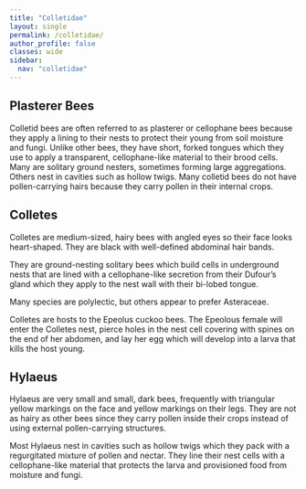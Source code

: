 ```yaml
---
title: "Colletidae"
layout: single
permalink: /colletidae/
author_profile: false
classes: wide
sidebar:
  nav: "colletidae"
---
```


<h2>Plasterer Bees</h2>

Colletid bees are often referred to as plasterer or cellophane bees because they apply a lining to their nests to protect their young from soil moisture and fungi.  Unlike other bees, they have short, forked tongues which they use to apply a transparent, cellophane-like material to their brood cells.   Many are solitary ground nesters, sometimes forming large aggregations. Others nest in cavities such as hollow twigs. Many colletid bees do not have pollen-carrying hairs because they carry pollen in their internal crops.

<h2>Colletes</h2>

Colletes are medium-sized, hairy bees with angled eyes so their face looks heart-shaped. They are black with well-defined abdominal hair bands.

They are ground-nesting solitary bees which build cells in underground nests that are lined with a cellophane-like secretion from their Dufour’s gland which they apply to the nest wall with their bi-lobed tongue.

Many species are polylectic, but others appear to prefer Asteraceae.

Colletes are hosts to the Epeolus cuckoo bees.  The Epeolous female will enter the Colletes nest, pierce holes in the nest cell covering with spines on the end of her abdomen, and lay her egg which will develop into a larva that kills the host young.

<h2>Hylaeus</h2>

Hylaeus are very small and small, dark bees, frequently with triangular yellow markings on the face and yellow markings on their legs. They are not as hairy as other bees since they carry pollen inside their crops instead of using external pollen-carrying structures.

Most Hylaeus nest in cavities such as hollow twigs which they pack with a regurgitated mixture of pollen and nectar. They line their nest cells with a cellophane-like material that protects the larva and provisioned food from moisture and fungi.